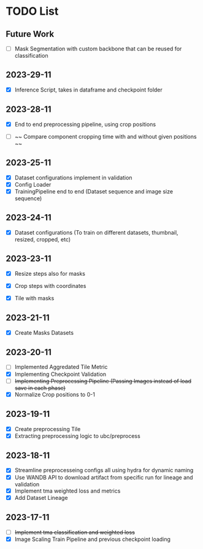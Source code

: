 # TODO List

## Future Work
- [ ] Mask Segmentation with custom backbone that can be reused for classification

## 2023-29-11
- [x] Inference Script, takes in dataframe and checkpoint folder


## 2023-28-11
- [x] End to end preprocessing pipeline, using crop positions
- [ ] ~~ Compare component cropping time with and without given positions ~~



## 2023-25-11
- [x] Dataset configurations implement in validation
- [x] Config Loader
- [x] TrainingPipeline end to end (Dataset sequence and image size sequence)

## 2023-24-11
- [x] Dataset configurations (To train on different datasets, thumbnail, resized, cropped, etc)


## 2023-23-11
- [x] Resize steps also for masks
- [x] Crop steps with coordinates
- [x] Tile with masks


## 2023-21-11
- [x] Create Masks Datasets

## 2023-20-11
- [ ] Implemented Aggredated Tile Metric
- [x] Implementing Checkpoint Validation
- [ ] ~~Implementing Preprocessing Pipeline (Passing Images instead of load save in each phase)~~
- [x] Normalize Crop positions to 0-1

## 2023-19-11
- [x] Create preprocessing Tile
- [x] Extracting preprocessing logic to ubc/preprocess

## 2023-18-11
- [x] Streamline preprocesseing configs all using hydra for dynamic naming
- [x] Use WANDB API to download artifact from specific run for lineage and validation
- [x] Implement tma weighted loss and metrics
- [x] Add Dataset Lineage

## 2023-17-11

- [ ] ~~Implement tma classification and weighted loss~~
- [x] Image Scaling Train Pipeline and previous checkpoint loading
